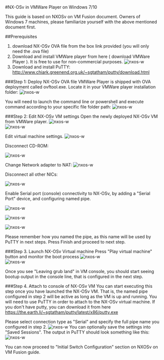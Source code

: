 #NX-OSv in VMWare Player on Windows 7/10

This guide is based on NXOSv on VM Fusion document.
Owners of Windows 7 machines, please familiarize yourself with the above mentioned document first.

##Prerequisites
1. download NX-OSv OVA file from the box link provided (you will only need the .ova file)
2. Download and install VMWare player from here ( download VMWare Player ). It is free to use for non-commercial purposes.
    ![nxos-w](/images/nxosv-w-1.png)
3. Download and install PuTTY: http://www.chiark.greenend.org.uk/~sgtatham/putty/download.html

###Step 1: Deploy NX-OSv OVA file
VMWare Player is shipped with OVA deployment called ovftool.exe. Locate it in your VMWare player installation folder:
![nxos-w](/images/nxosv-w-2.png)

You will need to launch the command line or powershell and execute command according to your specific file folder path:
![nxos-w](/images/nxosv-w-3.png)

###Step 2: Edit NX-OSv VM settings
Open the newly deployed NX-OSv VM from VMWare player.
![nxos-w](/images/nxosv-w-4.png)  
![nxos-w](/images/nxosv-w-5.png)

Edit virtual machine settings.
![nxos-w](/images/nxosv-w-6.png)

Disconnect CD-ROM:   

![nxos-w](/images/nxosv-w-7.png)

Change Network adapter to NAT:
![nxos-w](/images/nxosv-w-8.png)

Disconnect all other NICs:

![nxos-w](/images/nxosv-w-9.png)

Enable Serial port (console) connectivity to NX-OSv, by adding a "Serial Port" device, and configuring named pipe.

![nxos-w](/images/nxosv-w-10.png)  

![nxos-w](/images/nxosv-w-11.png)

![nxos-w](/images/nxosv-w-12.png)

Please remember how you named the pipe, as this name will be used by PuTTY in next steps.
Press Finish and proceed to next step.

###Step 3. Launch NX-OSv Virtual machine
Press "Play virtual machine" button and monitor the boot process
![nxos-w](/images/nxosv-w-14.png)  
![nxos-w](/images/nxosv-w-15.png)

Once you see "Leaving grub land" in VM console, you should start seeing bootup output in the console line, that is configured in the next step.

###Step 4. Attach to console of NX-OSv VM
You can start executing this step once you have launched the NX-OSv VM. That is, the named pipe configured in step 2 will be active as long as the VM is up and running.
You will need to use PuTTY in order to attach to the NX-OSv virtual machine.  If you don't have putty, you can download it from here https://the.earth.li/~sgtatham/putty/latest/x86/putty.exe

Please select connection type as "Serial" and specify the full pipe name you configured in step 2.
![nxos-w](/images/nxosv-w-16.png)
You can optionally save the settings into "Saved Sessions".
The output in PuTTY should look something like this:
![nxos-w](/images/nxosv-w-17.png)

You can now proceed  to "Initial Switch Configuration" section on NXOSv on VM Fusion guide.
